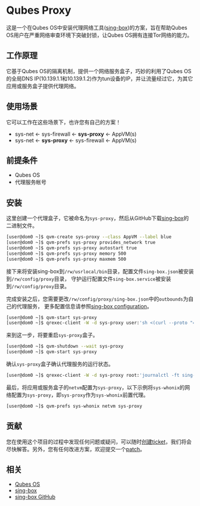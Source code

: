 # Qubes Proxy

这是一个在Qubes OS中安装代理网络工具([sing-box](https://sing-box.sagernet.org/))的方案，旨在帮助Qubes OS用户在严重网络审查环境下突破封锁，让Qubes OS拥有连接Tor网络的能力。

## 工作原理

它基于Qubes OS的隔离机制，提供一个网络服务盒子，巧妙的利用了Qubes OS的全局DNS IP(10.139.1.1和10.139.1.2)作为tun设备的IP，并让流量经过它，为其它应用或服务盒子提供代理网络。

## 使用场景

它可以工作在这些场景下，也许您有自己的方案！

- sys-net <- sys-firewall <- **sys-proxy** <- AppVM(s)
- sys-net <- **sys-proxy** <- sys-firewall <- AppVM(s)

## 前提条件

- Qubes OS
- 代理服务帐号

## 安装

这里创建一个代理盒子，它被命名为`sys-proxy`，然后从GitHub下载[sing-box](https://github.com/SagerNet/sing-box/releases)的二进制文件。

```bash
[user@dom0 ~]$ qvm-create sys-proxy --class AppVM --label blue
[user@dom0 ~]$ qvm-prefs sys-proxy provides_network true
[user@dom0 ~]$ qvm-prefs sys-proxy autostart true
[user@dom0 ~]$ qvm-prefs sys-proxy memory 500
[user@dom0 ~]$ qvm-prefs sys-proxy maxmem 500
```

接下来将安装sing-box到`/rw/usrlocal/bin`目录，配置文件`sing-box.json`被安装到`/rw/config/proxy`目录，
守护运行配置文件`sing-box.service`被安装到`/rw/config/proxy`目录。

完成安装之后，您需要更改`/rw/config/proxy/sing-box.json`中的`outbounds`为自己的代理服务，
更多配置信息请参照[sing-box configuration](https://sing-box.sagernet.org/configuration/)。

```bash
[user@dom0 ~]$ qvm-start sys-proxy
[user@dom0 ~]$ qrexec-client -W -d sys-proxy user:'sh <(curl --proto "=https" -tlsv1.2 -SfL https://git.sr.ht/~qubes/proxy/blob/main/install.sh)'
```

来到这一步，将要重启`sys-proxy`盒子。

```bash
[user@dom0 ~]$ qvm-shutdown --wait sys-proxy
[user@dom0 ~]$ qvm-start sys-proxy
```

确认`sys-proxy`盒子确认代理服务的运行状态。

```bash
[user@dom0 ~]$ qrexec-client -W -d sys-proxy root:'journalctl -ft sing-box'
```

最后，将应用或服务盒子的`netvm`配置为`sys-proxy`，以下示例将`sys-whonix`的网络配置为`sys-proxy`，即`sys-proxy`作为`sys-whonix`前置代理。

```bash
[user@dom0 ~]$ qvm-prefs sys-whonix netvm sys-proxy
```

## 贡献

您在使用这个项目的过程中发现任何问题或疑问，可以随时[创建ticket](https://todo.sr.ht/~qubes/proxy)，我们将会尽快解答。另外，您有任何改进方案，欢迎提交一个[patch](https://git.sr.ht/~qubes/proxy/send-email)。

## 相关

- [Qubes OS](https://www.qubes-os.org/)
- [sing-box](https://sing-box.sagernet.org/)
- [sing-box GitHub](https://github.com/SagerNet/sing-box)
